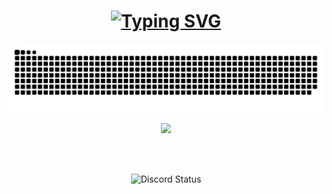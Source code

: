 <!--
<img2 src="https://raw.githubusercontent.com/Tarikul-Islam-Anik/Animated-Fluent-Emojis/master/Emojis/People%20with%20professions/Man%20Technologist%20Light%20Skin%20Tone.png" alt="Man Technologist Light Skin Tone" width="150" height="150" />
 <h1 align="center">Hi 👋, I'm Álvaro Escartí </h1>
 <h3 align="center">A passionate frontend developer from Spain.</h3>
 -->

<h1 align="center">
 <a href="https://git.io/typing-svg"><img src="https://readme-typing-svg.herokuapp.com?font=Rightous&size=35&center=true&width=500&height=70&duration=4000&lines=Hi+There!+;I'm+Álvaro+Escartí+" alt="Typing SVG" /></a>
</h1>

<!--
<p align="center">
    <a href="https://skillicons.dev">
        <img src="https://skillicons.dev/icons?i=php,github,javascript,html,vscode,java,mysql,docker,css,bootstrap "/><br>
    </a>
</p>
 -->
 
<!--
<div align="center">
  <h2>🐍 My Contributions 🐍</h2>
</div>

 -->

![Snake animation](https://github.com/escartii/escartii/blob/output/github-contribution-grid-snake-dark.svg)
 <br>
 <p align="center">
   <img src="https://github-readme-stats.vercel.app/api?username=escartii&theme=radical"/>
 </p>

 <br> 
<br> 
  <p align="center">
  <img alt="Discord Status" src="https://discord.c99.nl/widget/theme-4/490589814635233281.png" />
  <br>

<!--START_SECTION:waka-->
<!--END_SECTION:waka-->




 <!--
 **escartii/escartii** is a ✨ _special_ ✨ repository because its `README.md` (this file) appears on your GitHub profile.
 Here are some ideas to get you started:
 - 🔭 I’m currently working on ...
 - 🌱 I’m currently learning ...
 - 👯 I’m looking to collaborate on ...
 - 🤔 I’m looking for help with ...
 - 💬 Ask me about ...
 - 📫 How to reach me: ...
 - 😄 Pronouns: ...
 - ⚡ Fun fact: ...
 -->
